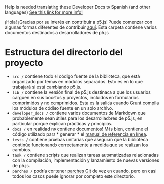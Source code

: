 Help is needed translating these Developer Docs to Spanish (and other languages)
[See this link for more info!](https://github.com/processing/p5.js/issues/4137)

¡Hola! ¡Gracias por su interés en contribuir a p5.js! Puede comenzar con algunas formas diferentes de contribuir [aquí](https://p5js.org/community/#contribute). Esta carpeta contiene varios documentos destinados a desarrolladores de p5.js.

# Estructura del directorio del proyecto

- `src /` contiene todo el código fuente de la biblioteca, que está organizado por temas en módulos separados. Esto es en lo que trabajará si está cambiando p5.js.
- `lib /` contiene la versión final de p5.js destinada a que los usuarios carguen en sus bocetos y proyectos, incluidos en formularios comprimidos y no comprimidos. Esta es la salida cuando [Grunt](https://gruntjs.com/) compila los módulos de código fuente en un solo archivo.
- `developer_docs /` contiene varios documentos de Markdown que probablemente sean útiles para los desarrolladores de p5.js, en particular porque explican prácticas y principios.
- `docs /` en realidad no contiene documentos! Más bien, contiene el código utilizado para * generar * el [manual de referencia en línea](https://p5js.org/reference/).
- `tests /` contiene pruebas unitarias que aseguran que la biblioteca continúe funcionando correctamente a medida que se realizan los cambios.
- `task /` contiene scripts que realizan tareas automatizadas relacionadas con la compilación, implementación y lanzamiento de nuevas versiones de p5.js.
- `parches /` podría contener [parches Git](https://git-scm.com/docs/git-format-patch) de vez en cuando, pero en casi todos los casos puede ignorar por completo este directorio.
